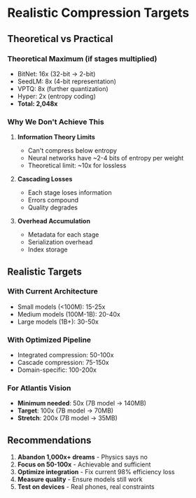 # Realistic Compression Targets

## Theoretical vs Practical

### Theoretical Maximum (if stages multiplied)
- BitNet: 16x (32-bit → 2-bit)
- SeedLM: 8x (4-bit representation)
- VPTQ: 8x (further quantization)
- Hyper: 2x (entropy coding)
- **Total: 2,048x**

### Why We Don't Achieve This
1. **Information Theory Limits**
   - Can't compress below entropy
   - Neural networks have ~2-4 bits of entropy per weight
   - Theoretical limit: ~10x for lossless

2. **Cascading Losses**
   - Each stage loses information
   - Errors compound
   - Quality degrades

3. **Overhead Accumulation**
   - Metadata for each stage
   - Serialization overhead
   - Index storage

## Realistic Targets

### With Current Architecture
- Small models (<100M): 15-25x
- Medium models (100M-1B): 20-40x
- Large models (1B+): 30-50x

### With Optimized Pipeline
- Integrated compression: 50-100x
- Cascade compression: 75-150x
- Domain-specific: 100-200x

### For Atlantis Vision
- **Minimum needed**: 50x (7B model → 140MB)
- **Target**: 100x (7B model → 70MB)
- **Stretch**: 200x (7B model → 35MB)

## Recommendations

1. **Abandon 1,000x+ dreams** - Physics says no
2. **Focus on 50-100x** - Achievable and sufficient
3. **Optimize integration** - Fix current 98% efficiency loss
4. **Measure quality** - Ensure models still work
5. **Test on devices** - Real phones, real constraints
